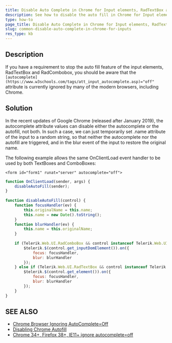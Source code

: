 ```yaml
---
title: Disable Auto Complete in Chrome for Input elements, RadTextBox and RadComboBox
description: See how to disable the auto fill in Chrome for Input elements, RadTextBox and RadComboBox 
type: how-to
page_title: Disable Auto Complete in Chrome for Input elements, RadTextBox and RadComboBox
slug: common-disable-auto-complete-in-chrome-for-inputs
res_type: kb
---
```


## Description

If you have a requirement to stop the auto fill feature of the input elements, RadTextBox and RadCombobox, you should be aware that the `[autocomplete](https://www.w3schools.com/tags/att_input_autocomplete.asp)="off"` attribute is currently ignored by many of the modern browsers, including Chrome.

## Solution

In the recent updates of Google Chrome (released after January 2019), the autocomplete attribute values can disable either the autocomplete or the autofill, not both. In such a case, we can just temporarily set .name attribute of the input to a random string, so that neither the autocomplete nor the autofill are triggered, and in the blur event of the input to restore the original name.

The following example allows the same OnClientLoad event handler to be used by both TextBoxes and ComboBoxes:

````ASP.NET
<form id="form1" runat="server" autocomplete="off">
````

````JavaScript
function OnClientLoad(sender, args) {
    disableAutoFill(sender);
}
 
function disableAutoFill(control) {
    function focusHandler(ev) {
        this.originalName = this.name;
        this.name = new Date().toString();
    }
    function blurHandler(ev) {
        this.name = this.originalName;
    }
 
    if (Telerik.Web.UI.RadComboBox && control instanceof Telerik.Web.UI.RadComboBox) {
        $telerik.$(control.get_inputDomElement()).on({
            focus: focusHandler,
            blur: blurHandler
        });
    } else if (Telerik.Web.UI.RadTextBox && control instanceof Telerik.Web.UI.RadTextBox) {
        $telerik.$(control.get_element()).on({
            focus: focusHandler,
            blur: blurHandler
        });
    }
}
````

## SEE ALSO

* [Chrome Browser Ignoring AutoComplete=Off](https://stackoverflow.com/questions/12374442/chrome-browser-ignoring-autocomplete-off)
* [Disabling Chrome Autofill](https://stackoverflow.com/questions/15738259/disabling-chrome-autofill/30976223#30976223) 
* [Chrome 34+, Firefox 38+, IE11+ ignore autocomplete=off](https://makandracards.com/makandra/24933-chrome-34+-firefox-38+-ie11+-ignore-autocomplete-off)

